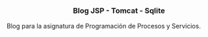 <div id="top"></div>
<h3 align="center">Blog JSP - Tomcat - Sqlite</h3>

Blog para la asignatura de Programación de Procesos y Servicios.
